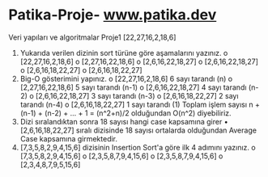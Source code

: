 # Patika-Proje- www.patika.dev 
Veri yapıları ve algoritmalar
Proje1
[22,27,16,2,18,6]
1.	Yukarıda verilen dizinin sort türüne göre aşamalarını yazınız.
o	[22,27,16,2,18,6]
o	[2,27,16,22,18,6]
o	[2,6,16,22,18,27]
o	[2,6,16,22,18,27]
o	[2,6,16,18,22,27]
o	[2,6,16,18,22,27]
2.	Big-O gösterimini yapınız.
o	[22,27,16,2,18,6] 6 sayı tarandı (n)
o	[2,27,16,22,18,6] 5 sayı tarandı (n-1)
o	[2,6,16,22,18,27] 4 sayı tarandı (n-2)
o	[2,6,16,22,18,27] 3 sayı tarandı (n-3)
o	[2,6,16,18,22,27] 2 sayı tarandı (n-4)
o	[2,6,16,18,22,27] 1 sayı tarandı (1)
Toplam işlem sayısı n + (n-1) + (n-2) + ... + 1 = (n^2+n)/2 olduğundan O(n^2) diyebiliriz.
3.	Dizi sıralandıktan sonra 18 sayısı hangi case kapsamına girer
•	[2,6,16,18,22,27] sıralı dizisinde 18 sayısı ortalarda olduğundan Average Case kapsamına girmektedir.
4.	[7,3,5,8,2,9,4,15,6] dizisinin Insertion Sort'a göre ilk 4 adımını yazınız.
o	[7,3,5,8,2,9,4,15,6]
o	[2,3,5,8,7,9,4,15,6]
o	[2,3,5,8,7,9,4,15,6]
o	[2,3,4,8,7,9,5,15,6]

